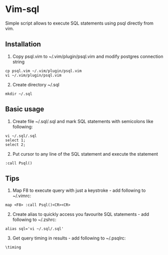 # Vim-sql
Simple script allows to execute SQL statements using psql directly from vim.

## Installation
1. Copy psql.vim to ~/.vim/plugin/psql.vim and modify postgres connection string
```
cp psql.vim ~/.vim/plugin/psql.vim
vi ~/.vim/plugin/psql.vim
```
2. Create directory ~/.sql
```
mkdir ~/.sql
```

## Basic usage
1. Create file ~/.sql/.sql and mark SQL statements with semicolons like following:
```
vi ~/.sql/.sql
select 1;
select 2;
```
2. Put cursor to any line of the SQL statement and execute the statement
```
:call Psql()
```

## Tips
1. Map F8 to execute query with just a keystroke - add following to ~/.vimrc: 
```
map <F8> :call Psql()<CR><CR>
```
2. Create alias to quickly access you favourite SQL statements - add following to ~/.zshrc: 
```
alias sql='vi ~/.sql/.sql'
```
3. Get query timing in results - add following to ~/.psqlrc:
```
\timing
```
